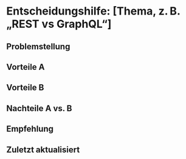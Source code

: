 # Entscheidungshilfe: [Thema, z. B. „REST vs GraphQL“]

## Problemstellung

## Vorteile A

## Vorteile B

## Nachteile A vs. B

## Empfehlung

## Zuletzt aktualisiert
